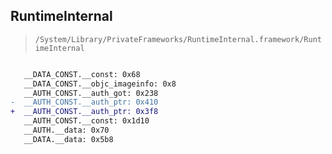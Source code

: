 ## RuntimeInternal

> `/System/Library/PrivateFrameworks/RuntimeInternal.framework/RuntimeInternal`

```diff

   __DATA_CONST.__const: 0x68
   __DATA_CONST.__objc_imageinfo: 0x8
   __AUTH_CONST.__auth_got: 0x238
-  __AUTH_CONST.__auth_ptr: 0x410
+  __AUTH_CONST.__auth_ptr: 0x3f8
   __AUTH_CONST.__const: 0x1d10
   __AUTH.__data: 0x70
   __DATA.__data: 0x5b8

```
